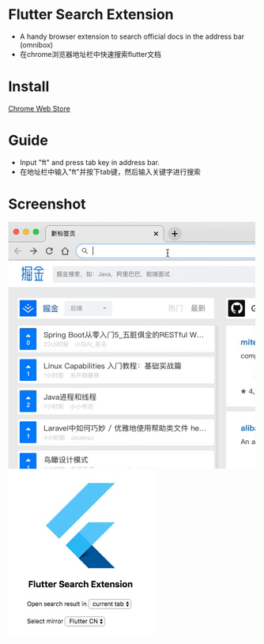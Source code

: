 # Flutter Search Extension
- A handy browser extension to search official docs in the address bar (omnibox)
- 在chrome浏览器地址栏中快速搜索flutter文档

# Install
[Chrome Web Store](https://chrome.google.com/webstore/detail/flutter-search-extension/mkhgdehlebdhbdmjgclbkcamaicfgjne)

# Guide
- Input "ft" and press tab key in address bar.
- 在地址栏中输入"ft"并按下tab键，然后输入关键字进行搜索

# Screenshot
![screenshot](https://raw.githubusercontent.com/CodeNeverStops/flutter-search-extension/master/images/demo.gif)
![popup](https://raw.githubusercontent.com/CodeNeverStops/flutter-search-extension/master/images/popup.png)
